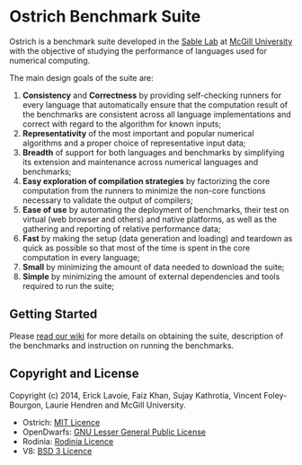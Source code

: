 Ostrich Benchmark Suite
==========================

Ostrich is a benchmark suite developed in the [Sable Lab](http://www.sable.mcgill.ca/) at [McGill University](//www.mcgill.ca/) with the objective of studying the performance of languages used for numerical computing.

The main design goals of the suite are:
 1. **Consistency** and **Correctness** by providing self-checking runners for every language that automatically ensure that the computation result of the benchmarks are consistent across all language implementations and correct with regard to the algorithm for known inputs;
 2. **Representativity** of the most important and popular numerical algorithms and a proper choice of representative input data;
 3. **Breadth** of support for both languages and benchmarks by simplifying its extension and maintenance across numerical languages and benchmarks;
 4. **Easy exploration of compilation strategies** by factorizing the core computation from the runners to minimize the non-core functions necessary to validate the output of compilers;
 5. **Ease of use** by automating the deployment of benchmarks, their test on virtual (web browser and others) and native platforms, as well as the gathering and reporting of relative performance data;
 6. **Fast** by making the setup (data generation and loading) and teardown as quick as possible so that most of the time is spent in the core computation in every language;
 7. **Small** by minimizing the amount of data needed to download the suite;
 8. **Simple** by minimizing the amount of external dependencies and tools required to run the suite;

Getting Started
------------------------
Please [read our wiki](../../wiki) for more details on obtaining the suite, description of the benchmarks and instruction on running the benchmarks.

Copyright and License
-------------------------
Copyright (c) 2014, Erick Lavoie, Faiz Khan, Sujay Kathrotia, Vincent Foley-Bourgon, Laurie Hendren and McGill University.

- Ostrich: [MIT Licence](LICENSE)
- OpenDwarfs: [GNU Lesser General Public License](//github.com/opendwarfs/OpenDwarfs/blob/master/LICENSE)
- Rodinia: [Rodinia Licence](//www.cs.virginia.edu/~sc5nf/license.htm)
- V8: [BSD 3 Licence](//developers.google.com/v8/terms)
